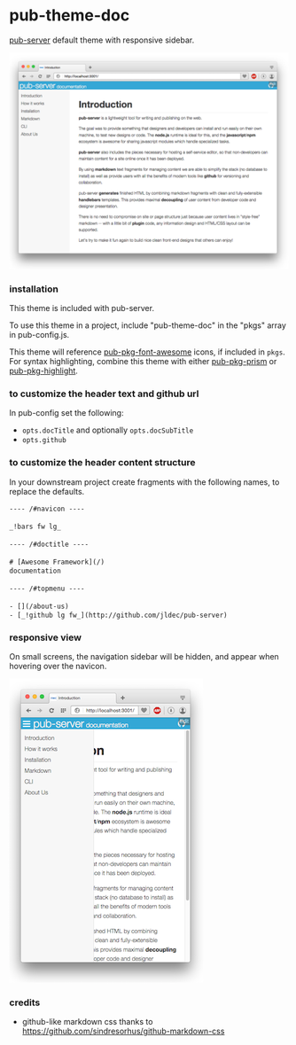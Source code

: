 # pub-theme-doc

[pub-server](https://github.com/jldec/pub-server) default theme with responsive sidebar.

![](/images/largescreen.png)


### installation

This theme is included with pub-server.

To use this theme in a project, include "pub-theme-doc" in the "pkgs" array in pub-config.js.

This theme will reference [pub-pkg-font-awesome](https://jldec.github.io/pub-pkg-font-awesome)
icons, if included in `pkgs`. For syntax highlighting, combine this theme with either [pub-pkg-prism](https://github.com/jldec/pub-pkg-prism) or [pub-pkg-highlight](https://github.com/jldec/pub-pkg-highlight).


### to customize the header text and github url
In pub-config set the following:

- `opts.docTitle` and optionally `opts.docSubTitle`
- `opts.github`


### to customize the header content structure
In your downstream project create fragments with the following names, to replace the defaults.


    ---- /#navicon ----

    _!bars fw lg_

    ---- /#doctitle ----

    # [Awesome Framework](/)
    documentation

    ---- /#topmenu ----

    - [](/about-us)
    - [_!github lg fw_](http://github.com/jldec/pub-server)


### responsive view
On small screens, the navigation sidebar will be hidden, and appear when hovering over the navicon.

![](/images/smallscreen.png)


### credits
- github-like markdown css thanks to https://github.com/sindresorhus/github-markdown-css
